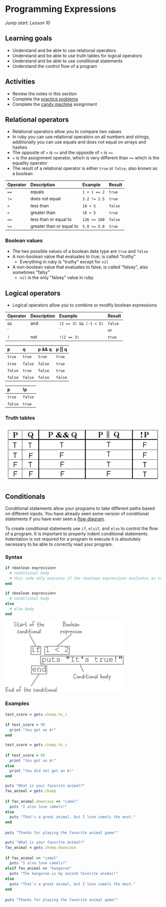 # Programming Expressions
_Jump start: Lesson 10_

## Learning goals
- Understand and be able to use relational operators
- Understand and be able to use truth tables for logical operators
- Understand and be able to use conditional statements
- Understand the control flow of a program

## Activities
* Review the notes in this section
* Complete the [practice problems](./practice-problems.md)
* Complete the [candy machine](./candy-machine.md) assignment

## Relational operators
* Relational operators allow you to compare two values
* In ruby you can use relational operators on all numbers and strings, additionally you can use equals and does not equal on arrays and hashes
* The opposite of `>` is `<=` and the opposite of `<` is `>=`
* `=` is the assignment operator, which is very different than `==` which is the equality operator
* The result of a relational operator is either `true` or `false`, also known as a boolean

| __Operator__ | __Description__ | __Example__ | __Result__ |
| :--- | :--- | :--- | :--- |
| `==` | equals | `1 + 1 == 2` | `true` |
| `!=` | does not equal | `3.2 != 2.5` | `true` |
| `<` | less than | `10 < 5` | `false` |
| `>` | greater than | `10 > 5` | `true` |
| `<=` | less than or equal to | `126 <= 100` | `false` |
| `>=` | greater than or equal to | `5.0 >= 5.0` | `true` |

### Boolean values
* The two possible values of a boolean data type are `true` and `false`
* A non-boolean value that evaluates to true, is called "truthy"
  * Everything in ruby is "truthy" except for `nil` 
* A non-boolean value that evaluates to false, is called "falsey", also sometimes "falsy"
  * `nil` is the only "falsey" value in ruby

## Logical operators
* Logical operators allow you to combine or modify boolean expressions

| __Operator__ | __Description__ | __Example__ | __Result__ |
| :--- | :--- | :--- | :--- |
| `&&` | and | `(2 == 3) && (-1 < 5)` | `false`|
| `||` | or | `(2 == 3) || (-1 < 5)` | `true` |
| `!` | not | `!(2 == 3)` | `true` |

| __p__ | __q__ | __p && q__ | __p &#124;&#124; q__ |
| :--- | :--- | :--- | :--- |
| `true` | `true` | `true` | `true` |
| `true` | `false` | `false` | `true` |
| `false` | `true` | `false` | `true` |
| `false` | `false` | `false` | `false` |

| __p__ | __!p__ |
| :--- | :--- |
| `true` | `false` |
| `false` | `true` |

### Truth tables
![truth table](./images/truth-table.gif)

## Conditionals
Conditional statements allow your programs to take different paths based on different inputs. You have already seen some version of conditional statements if you have ever seen a [flow diagram](./images/flow-control.png).

To create conditional statements use `if`, `elsif`, and `else` to control the flow of a program. It is important to property indent conditional statements. Indentation is not required for a program to execute it is absolutely necessary to be able to correctly read your program.

### Syntax
```ruby
if <boolean expression>
  # conditional body
  # this code only executes if the <boolean expression> evaluates as true
end
```

```ruby
if <boolean expression>
  # conditional body
else
  # else body
end
```

![conditional](./images/conditional.jpg)

### Examples
```ruby
test_score = gets.chomp.to_i

if test_score > 90
  print "You got an A!"
end
```

```ruby
test_score = gets.chomp.to_i

if test_score > 90
  print "You got an A!"
else
  print "You did not get an A!"
end
```

```ruby
puts "What is your favorite animal?"
fav_animal = gets.chomp

if fav_animal.downcase == "camel"
  puts "I also love camels!"
else
  puts "That's a great animal, but I love camels the most."
end

puts "Thanks for playing the favorite animal game!"
```

```ruby
puts "What is your favorite animal?"
fav_animal = gets.chomp.downcase

if fav_animal == "camel"
  puts "I also love camels!"
elsif fav_animal == "kangaroo"
  puts "The kangaroo is my second favorite animal!"
else
  puts "That's a great animal, but I love camels the most."
end

puts "Thanks for playing the favorite animal game!"
```
